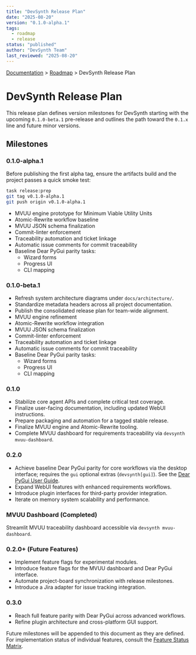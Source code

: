 ```yaml
---
title: "DevSynth Release Plan"
date: "2025-08-20"
version: "0.1.0-alpha.1"
tags:
  - roadmap
  - release
status: "published"
author: "DevSynth Team"
last_reviewed: "2025-08-20"
---
```


<div class="breadcrumbs">
<a href="../index.md">Documentation</a> &gt; <a href="index.md">Roadmap</a> &gt; DevSynth Release Plan
</div>

# DevSynth Release Plan

This release plan defines version milestones for DevSynth starting with the upcoming `0.1.0-beta.1` pre-release and outlines the path toward the `0.1.x` line and future minor versions.

## Milestones

### 0.1.0-alpha.1

Before publishing the first alpha tag, ensure the artifacts build and the
project passes a quick smoke test:

```bash
task release:prep
git tag v0.1.0-alpha.1
git push origin v0.1.0-alpha.1
```

- MVUU engine prototype for Minimum Viable Utility Units
- Atomic-Rewrite workflow baseline
- MVUU JSON schema finalization
- Commit-linter enforcement
- Traceability automation and ticket linkage
- Automatic issue comments for commit traceability
- Baseline Dear PyGui parity tasks:
  - Wizard forms
  - Progress UI
  - CLI mapping

### 0.1.0-beta.1
- Refresh system architecture diagrams under `docs/architecture/`.
- Standardize metadata headers across all project documentation.
- Publish the consolidated release plan for team-wide alignment.
- MVUU engine refinement
- Atomic-Rewrite workflow integration
- MVUU JSON schema finalization
- Commit-linter enforcement
- Traceability automation and ticket linkage
- Automatic issue comments for commit traceability
- Baseline Dear PyGui parity tasks:
  - Wizard forms
  - Progress UI
  - CLI mapping

### 0.1.0
- Stabilize core agent APIs and complete critical test coverage.
- Finalize user-facing documentation, including updated WebUI instructions.
- Prepare packaging and automation for a tagged stable release.
- Finalize MVUU engine and Atomic-Rewrite tooling.
- Complete MVUU dashboard for requirements traceability via `devsynth mvuu-dashboard`.

### 0.2.0
- Achieve baseline Dear PyGui parity for core workflows via the desktop interface; requires the `gui` optional extras (`devsynth[gui]`). See the [Dear PyGui User Guide](../user_guides/dearpygui.md).
- Expand WebUI features with enhanced requirements workflows.
- Introduce plugin interfaces for third-party provider integration.
- Iterate on memory system scalability and performance.

### MVUU Dashboard (Completed)
Streamlit MVUU traceability dashboard accessible via `devsynth mvuu-dashboard`.

### 0.2.0+ (Future Features)
- Implement feature flags for experimental modules.
- Introduce feature flags for the MVUU dashboard and Dear PyGui interface.
- Automate project-board synchronization with release milestones.
- Introduce a Jira adapter for issue tracking integration.

### 0.3.0
- Reach full feature parity with Dear PyGui across advanced workflows.
- Refine plugin architecture and cross-platform GUI support.

Future milestones will be appended to this document as they are defined. For implementation status of individual features, consult the [Feature Status Matrix](../implementation/feature_status_matrix.md).
